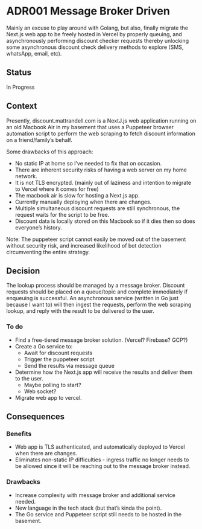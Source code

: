 # ADR001 Message Broker Driven
Mainly an excuse to play around with Golang, but also, finally migrate the Next.js web app to be freely hosted in Vercel by properly queuing, and asynchronously performing discount checker requests thereby unlocking some asynchronous discount check delivery methods to explore (SMS, whatsApp, email, etc).

## Status
In Progress

## Context
Presently, discount.mattrandell.com is a NextJ.js web application running on an old Macbook Air in my basement that uses a Puppeteer browser automation script to perform the web scraping to fetch discount information on a friend/family’s behalf. 

Some drawbacks of this approach:
* No static IP at home so I’ve needed to fix that on occasion.
* There are inherent security risks of having a web server on my home network.
* It is not TLS encrypted. (mainly out of laziness and intention to migrate to Vercel where it comes for free)
* The macbook air is slow for hosting a Next.js app.
* Currently manually deploying when there are changes.
* Multiple simultaneous discount requests are still synchronous, the request waits for the script to be free.
* Discount data is locally stored on this Macbook so if it dies then so does everyone’s history.

Note: The puppeteer script cannot easily be moved out of the basement without security risk, and increased likelihood of bot detection circumventing the entire strategy.

## Decision

The lookup process should be managed by a message broker. Discount requests should be placed on a queue/topic and complete immediately if enqueuing is successful. An asynchronous service (written in Go just because I want to) will then ingest the requests, perform the web scraping lookup, and reply with the result to be delivered to the user.

### To do

* Find a free-tiered message broker solution. (Vercel? Firebase? GCP?)
* Create a Go service to:
    * Await for discount requests
    * Trigger the puppeteer script
    * Send the results via message queue
* Determine how the Next.js app will receive the results and deliver them to the user.
    * Maybe polling to start?
    * Web socket?
* Migrate web app to vercel.

## Consequences

### Benefits
* Web app is TLS authenticated, and automatically deployed to Vercel when there are changes.
* Eliminates non-static IP difficulties - ingress traffic no longer needs to be allowed since it will be reaching out to the message broker instead.

### Drawbacks
* Increase complexity with message broker  and additional service needed.
* New language in the tech stack (but that’s kinda the point).
* The Go service and Puppeteer script still needs to be hosted in the basement.
